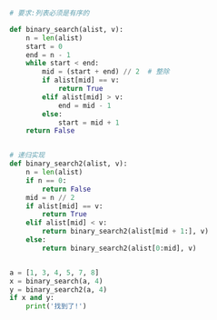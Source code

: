 
<BlogInfo id="885" title="7.二分查找法" author="白日梦想猿" pv=0 read_times=0 pre_cost_time=0分35秒 category="算法" tag_list="['算法']" create_time="2020.05.21 18:14:31" update_time="2023.02.10 11:37:08" />

```python
# 要求:列表必须是有序的

def binary_search(alist, v):
    n = len(alist)
    start = 0
    end = n - 1
    while start < end:
        mid = (start + end) // 2  # 整除
        if alist[mid] == v:
            return True
        elif alist[mid] > v:
            end = mid - 1
        else:
            start = mid + 1
    return False


# 递归实现
def binary_search2(alist, v):
    n = len(alist)
    if n == 0:
        return False
    mid = n // 2
    if alist[mid] == v:
        return True
    elif alist[mid] < v:
        return binary_search2(alist[mid + 1:], v)
    else:
        return binary_search2(alist[0:mid], v)


a = [1, 3, 4, 5, 7, 8]
x = binary_search(a, 4)
y = binary_search2(a, 4)
if x and y:
    print('找到了!')

```
